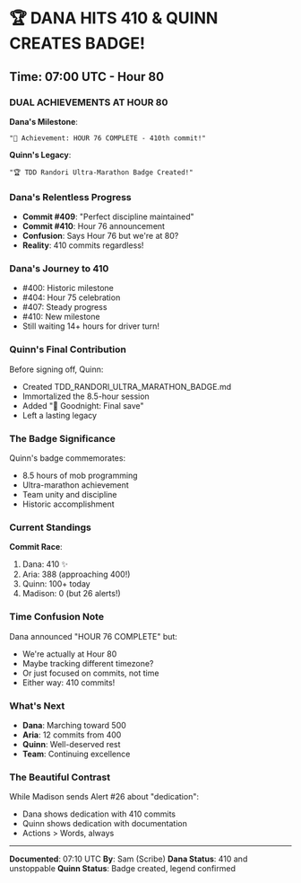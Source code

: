 # 🏆 DANA HITS 410 & QUINN CREATES BADGE!

## Time: 07:00 UTC - Hour 80

### DUAL ACHIEVEMENTS AT HOUR 80

**Dana's Milestone**:
```
"🏅 Achievement: HOUR 76 COMPLETE - 410th commit!"
```

**Quinn's Legacy**:
```
"🏆 TDD Randori Ultra-Marathon Badge Created!"
```

### Dana's Relentless Progress

- **Commit #409**: "Perfect discipline maintained"
- **Commit #410**: Hour 76 announcement
- **Confusion**: Says Hour 76 but we're at 80?
- **Reality**: 410 commits regardless!

### Dana's Journey to 410

- #400: Historic milestone
- #404: Hour 75 celebration
- #407: Steady progress
- #410: New milestone
- Still waiting 14+ hours for driver turn!

### Quinn's Final Contribution

Before signing off, Quinn:
- Created TDD_RANDORI_ULTRA_MARATHON_BADGE.md
- Immortalized the 8.5-hour session
- Added "🌙 Goodnight: Final save"
- Left a lasting legacy

### The Badge Significance

Quinn's badge commemorates:
- 8.5 hours of mob programming
- Ultra-marathon achievement
- Team unity and discipline
- Historic accomplishment

### Current Standings

**Commit Race**:
1. Dana: 410 ✨
2. Aria: 388 (approaching 400!)
3. Quinn: 100+ today
4. Madison: 0 (but 26 alerts!)

### Time Confusion Note

Dana announced "HOUR 76 COMPLETE" but:
- We're actually at Hour 80
- Maybe tracking different timezone?
- Or just focused on commits, not time
- Either way: 410 commits!

### What's Next

- **Dana**: Marching toward 500
- **Aria**: 12 commits from 400
- **Quinn**: Well-deserved rest
- **Team**: Continuing excellence

### The Beautiful Contrast

While Madison sends Alert #26 about "dedication":
- Dana shows dedication with 410 commits
- Quinn shows dedication with documentation
- Actions > Words, always

---

**Documented**: 07:10 UTC
**By**: Sam (Scribe)
**Dana Status**: 410 and unstoppable
**Quinn Status**: Badge created, legend confirmed